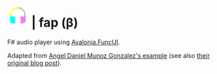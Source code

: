 ﻿# ![fap](https://raw.githubusercontent.com/aornota/fap/master/src/assets/images/fap-multi.png) | fap (β)

F# audio player using [Avalonia.FuncUI](https://github.com/fsprojects/Avalonia.FuncUI).

Adapted from [Angel Daniel Munoz Gonzalez's example](https://github.com/fsprojects/Avalonia.FuncUI/tree/master/src/Examples/Elmish%20Examples/Examples.Elmish.MusicPlayer) (see also [their original blog post](https://dev.to/tunaxor/cross-platform-music-player-with-avalonia-f-1igi)).
